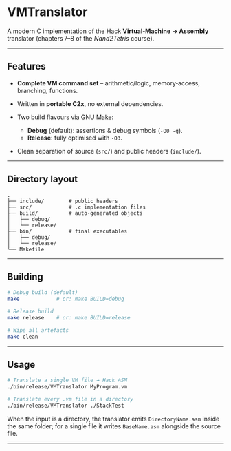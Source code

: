 # VMTranslator

A modern C implementation of the Hack **Virtual‑Machine → Assembly** translator (chapters 7–8 of the *Nand2Tetris* course).

---

## Features

* **Complete VM command set** – arithmetic/logic, memory‐access, branching, functions.
* Written in **portable C2x**, no external dependencies.
* Two build flavours via GNU Make:

  * **Debug** (default): assertions & debug symbols (`-O0 -g`).
  * **Release**: fully optimised with `-O3`.
* Clean separation of source (`src/`) and public headers (`include/`).

---

## Directory layout

```text
.
├── include/        # public headers
├── src/            # .c implementation files
├── build/          # auto‑generated objects
│   ├── debug/
│   └── release/
├── bin/            # final executables
│   ├── debug/
│   └── release/
└── Makefile
```

---

## Building

```bash
# Debug build (default)
make            # or: make BUILD=debug

# Release build
make release    # or: make BUILD=release

# Wipe all artefacts
make clean
```

---

## Usage

```bash
# Translate a single VM file → Hack ASM
./bin/release/VMTranslator MyProgram.vm

# Translate every .vm file in a directory
./bin/release/VMTranslator ./StackTest
```

When the input is a directory, the translator emits `DirectoryName.asm` inside the same folder; for a single file it writes `BaseName.asm` alongside the source file.

---
